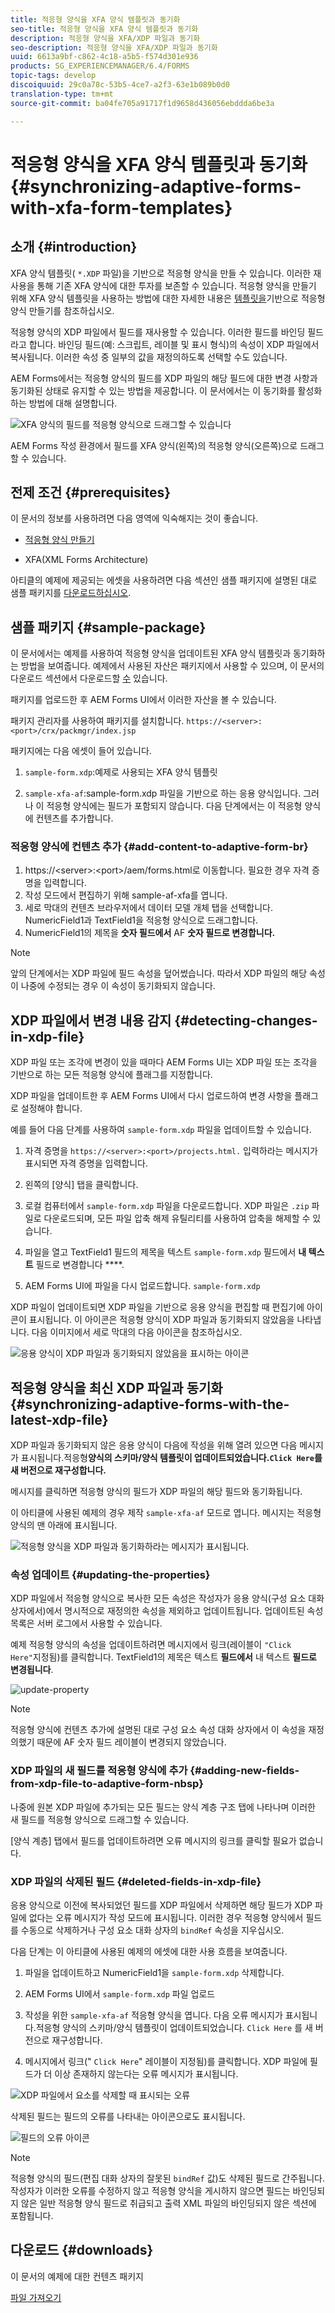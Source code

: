 ```yaml
---
title: 적응형 양식을 XFA 양식 템플릿과 동기화
seo-title: 적응형 양식을 XFA 양식 템플릿과 동기화
description: 적응형 양식을 XFA/XDP 파일과 동기화
seo-description: 적응형 양식을 XFA/XDP 파일과 동기화
uuid: 6613a9bf-c862-4c18-a5b5-f574d301e936
products: SG_EXPERIENCEMANAGER/6.4/FORMS
topic-tags: develop
discoiquuid: 29c0a78c-53b5-4ce7-a2f3-63e1b089b0d0
translation-type: tm+mt
source-git-commit: ba04fe705a91717f1d9658d436056ebddda6be3a

---
```



# 적응형 양식을 XFA 양식 템플릿과 동기화 {#synchronizing-adaptive-forms-with-xfa-form-templates}

## 소개 {#introduction}

XFA 양식 템플릿( `*.XDP` 파일)을 기반으로 적응형 양식을 만들 수 있습니다. 이러한 재사용을 통해 기존 XFA 양식에 대한 투자를 보존할 수 있습니다. 적응형 양식을 만들기 위해 XFA 양식 템플릿을 사용하는 방법에 대한 자세한 내용은 [템플릿을](/help/forms/using/creating-adaptive-form.md#p-create-an-adaptive-form-based-on-an-xfa-form-template-p)기반으로 적응형 양식 만들기를 참조하십시오.

적응형 양식의 XDP 파일에서 필드를 재사용할 수 있습니다. 이러한 필드를 바인딩 필드라고 합니다. 바인딩 필드(예: 스크립트, 레이블 및 표시 형식)의 속성이 XDP 파일에서 복사됩니다. 이러한 속성 중 일부의 값을 재정의하도록 선택할 수도 있습니다.

AEM Forms에서는 적응형 양식의 필드를 XDP 파일의 해당 필드에 대한 변경 사항과 동기화된 상태로 유지할 수 있는 방법을 제공합니다. 이 문서에서는 이 동기화를 활성화하는 방법에 대해 설명합니다.

![XFA 양식의 필드를 적응형 양식으로 드래그할 수 있습니다](assets/drag-drop-xfa.gif.gif)

AEM Forms 작성 환경에서 필드를 XFA 양식(왼쪽)의 적응형 양식(오른쪽)으로 드래그할 수 있습니다.

## 전제 조건 {#prerequisites}

이 문서의 정보를 사용하려면 다음 영역에 익숙해지는 것이 좋습니다.

* [적응형 양식 만들기](/help/forms/using/creating-adaptive-form.md)

* XFA(XML Forms Architecture)

아티클의 예제에 제공되는 에셋을 사용하려면 다음 섹션인 샘플 패키지에 설명된 대로 샘플 패키지를 [다운로드하십시오](/help/forms/using/synchronizing-adaptive-forms-xfa.md#p-sample-package-p).

## 샘플 패키지 {#sample-package}

이 문서에서는 예제를 사용하여 적응형 양식을 업데이트된 XFA 양식 템플릿과 동기화하는 방법을 보여줍니다. 예제에서 사용된 자산은 패키지에서 사용할 수 있으며, 이 문서의 다운로드 섹션에서 다운로드할 [수](/help/forms/using/synchronizing-adaptive-forms-xfa.md#p-downloads-p) 있습니다.

패키지를 업로드한 후 AEM Forms UI에서 이러한 자산을 볼 수 있습니다.

패키지 관리자를 사용하여 패키지를 설치합니다. `https://<server>:<port>/crx/packmgr/index.jsp`

패키지에는 다음 에셋이 들어 있습니다.

1. `sample-form.xdp`:예제로 사용되는 XFA 양식 템플릿

1. `sample-xfa-af`:sample-form.xdp 파일을 기반으로 하는 응용 양식입니다. 그러나 이 적응형 양식에는 필드가 포함되지 않습니다. 다음 단계에서는 이 적응형 양식에 컨텐츠를 추가합니다.

### 적응형 양식에 컨텐츠 추가 {#add-content-to-adaptive-form-br}

1. https://&lt;server>:&lt;port>/aem/forms.html로 이동합니다. 필요한 경우 자격 증명을 입력합니다.
1. 작성 모드에서 편집하기 위해 sample-af-xfa를 엽니다.
1. 세로 막대의 컨텐츠 브라우저에서 데이터 모델 개체 탭을 선택합니다. NumericField1과 TextField1을 적응형 양식으로 드래그합니다.
1. NumericField1의 제목을 **숫자 필드에서** AF **숫자 필드로 변경합니다.**

>[!NOTE]
>
>앞의 단계에서는 XDP 파일에 필드 속성을 덮어썼습니다. 따라서 XDP 파일의 해당 속성이 나중에 수정되는 경우 이 속성이 동기화되지 않습니다.

## XDP 파일에서 변경 내용 감지 {#detecting-changes-in-xdp-file}

XDP 파일 또는 조각에 변경이 있을 때마다 AEM Forms UI는 XDP 파일 또는 조각을 기반으로 하는 모든 적응형 양식에 플래그를 지정합니다.

XDP 파일을 업데이트한 후 AEM Forms UI에서 다시 업로드하여 변경 사항을 플래그로 설정해야 합니다.

예를 들어 다음 단계를 사용하여 `sample-form.xdp` 파일을 업데이트할 수 있습니다.

1. 자격 증명을 `https://<server>:<port>/projects.html.` 입력하라는 메시지가 표시되면 자격 증명을 입력합니다.
1. 왼쪽의 [양식] 탭을 클릭합니다.
1. 로컬 컴퓨터에서 `sample-form.xdp` 파일을 다운로드합니다. XDP 파일은 `.zip` 파일로 다운로드되며, 모든 파일 압축 해제 유틸리티를 사용하여 압축을 해제할 수 있습니다.

1. 파일을 열고 TextField1 필드의 제목을 텍스트 `sample-form.xdp` 필드에서 **내 텍스트** 필드로 변경합니다 ****.

1. AEM Forms UI에 파일을 다시 업로드합니다. `sample-form.xdp`

XDP 파일이 업데이트되면 XDP 파일을 기반으로 응용 양식을 편집할 때 편집기에 아이콘이 표시됩니다. 이 아이콘은 적응형 양식이 XDP 파일과 동기화되지 않았음을 나타냅니다. 다음 이미지에서 세로 막대의 다음 아이콘을 참조하십시오.

![응용 양식이 XDP 파일과 동기화되지 않았음을 표시하는 아이콘](assets/sync-af-xfa.png)

## 적응형 양식을 최신 XDP 파일과 동기화 {#synchronizing-adaptive-forms-with-the-latest-xdp-file}

XDP 파일과 동기화되지 않은 응용 양식이 다음에 작성을 위해 열려 있으면 다음 메시지가 표시됩니다.적응형&#x200B;**양식의 스키마/양식 템플릿이 업데이트되었습니다.`Click Here`를 새 버전으로 재구성합니다.**

메시지를 클릭하면 적응형 양식의 필드가 XDP 파일의 해당 필드와 동기화됩니다.

이 아티클에 사용된 예제의 경우 제작 `sample-xfa-af` 모드로 엽니다. 메시지는 적응형 양식의 맨 아래에 표시됩니다.

![적응형 양식을 XDP 파일과 동기화하라는 메시지가 표시됩니다.](assets/sync-af-xfa-1.png)

### 속성 업데이트 {#updating-the-properties}

XDP 파일에서 적응형 양식으로 복사한 모든 속성은 작성자가 응용 양식(구성 요소 대화 상자에서)에서 명시적으로 재정의한 속성을 제외하고 업데이트됩니다. 업데이트된 속성 목록은 서버 로그에서 사용할 수 있습니다.

예제 적응형 양식의 속성을 업데이트하려면 메시지에서 링크(레이블이 `"Click Here"`지정됨)를 클릭합니다. TextField1의 제목은 텍스트 **필드에서** 내 텍스트 **필드로 변경됩니다**.

![update-property](assets/update-property.png)

>[!NOTE]
>
>적응형 양식에 [](#p-add-content-to-adaptive-form-br-p)컨텐츠 추가에 설명된 대로 구성 요소 속성 대화 상자에서 이 속성을 재정의했기 때문에 AF 숫자 필드 레이블이 변경되지 않았습니다.

### XDP 파일의 새 필드를 적응형 양식에 추가 {#adding-new-fields-from-xdp-file-to-adaptive-form-nbsp}

나중에 원본 XDP 파일에 추가되는 모든 필드는 양식 계층 구조 탭에 나타나며 이러한 새 필드를 적응형 양식으로 드래그할 수 있습니다.

[양식 계층] 탭에서 필드를 업데이트하려면 오류 메시지의 링크를 클릭할 필요가 없습니다.

### XDP 파일의 삭제된 필드 {#deleted-fields-in-xdp-file}

응용 양식으로 이전에 복사되었던 필드를 XDP 파일에서 삭제하면 해당 필드가 XDP 파일에 없다는 오류 메시지가 작성 모드에 표시됩니다. 이러한 경우 적응형 양식에서 필드를 수동으로 삭제하거나 구성 요소 대화 상자의 `bindRef` 속성을 지우십시오.

다음 단계는 이 아티클에 사용된 예제의 에셋에 대한 사용 흐름을 보여줍니다.

1. 파일을 업데이트하고 NumericField1을 `sample-form.xdp` 삭제합니다.
1. AEM Forms UI에서 `sample-form.xdp` 파일 업로드
1. 작성을 위한 `sample-xfa-af` 적응형 양식을 엽니다. 다음 오류 메시지가 표시됩니다.적응형 양식의 스키마/양식 템플릿이 업데이트되었습니다. `Click Here` 를 새 버전으로 재구성합니다.

1. 메시지에서 링크(&quot; `Click Here`&quot; 레이블이 지정됨)를 클릭합니다. XDP 파일에 필드가 더 이상 존재하지 않는다는 오류 메시지가 표시됩니다.

![XDP 파일에서 요소를 삭제할 때 표시되는 오류](assets/no-element-xdp.png)

삭제된 필드는 필드의 오류를 나타내는 아이콘으로도 표시됩니다.

![필드의 오류 아이콘](assets/error-field.png)

>[!NOTE]
>
>적응형 양식의 필드(편집 대화 상자의 잘못된 `bindRef` 값)도 삭제된 필드로 간주됩니다. 작성자가 이러한 오류를 수정하지 않고 적응형 양식을 게시하지 않으면 필드는 바인딩되지 않은 일반 적응형 양식 필드로 취급되고 출력 XML 파일의 바인딩되지 않은 섹션에 포함됩니다.

## 다운로드 {#downloads}

이 문서의 예제에 대한 컨텐츠 패키지

[파일 가져오기](assets/sample-xfa-af-sync-1.0.zip)
